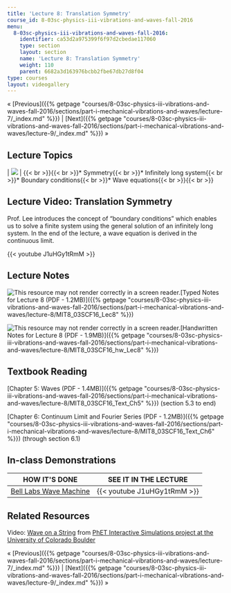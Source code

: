 ```yaml
---
title: 'Lecture 8: Translation Symmetry'
course_id: 8-03sc-physics-iii-vibrations-and-waves-fall-2016
menu:
  8-03sc-physics-iii-vibrations-and-waves-fall-2016:
    identifier: ca53d2a975399f6f97d2cbedae117060
    type: section
    layout: section
    name: 'Lecture 8: Translation Symmetry'
    weight: 110
    parent: 6682a3d163976bcbb2fbe67db27d8f04
type: courses
layout: videogallery
---
```

« [Previous]({{% getpage "courses/8-03sc-physics-iii-vibrations-and-waves-fall-2016/sections/part-i-mechanical-vibrations-and-waves/lecture-7/_index.md" %}}) | [Next]({{% getpage "courses/8-03sc-physics-iii-vibrations-and-waves-fall-2016/sections/part-i-mechanical-vibrations-and-waves/lecture-9/_index.md" %}}) »

Lecture Topics
--------------

| ![](https://open-learning-course-data-ci.s3.amazonaws.com/8-03sc-physics-iii-vibrations-and-waves-fall-2016/58ae3f19dff2b817667b56652200ab39_L8.jpg) | {{< br >}}{{< br >}}*   Symmetry{{< br >}}*   Infinitely long system{{< br >}}*   Boundary conditions{{< br >}}*   Wave equations{{< br >}}{{< br >}} 

Lecture Video: Translation Symmetry
-----------------------------------

Prof. Lee introduces the concept of “boundary conditions” which enables us to solve a finite system using the general solution of an infinitely long system. In the end of the lecture, a wave equation is derived in the continuous limit.

{{< youtube J1uHGy1tRmM >}}

Lecture Notes
-------------

![This resource may not render correctly in a screen reader.](/images/inacessible.gif)[Typed Notes for Lecture 8 (PDF - 1.2MB)]({{% getpage "courses/8-03sc-physics-iii-vibrations-and-waves-fall-2016/sections/part-i-mechanical-vibrations-and-waves/lecture-8/MIT8_03SCF16_Lec8" %}})

![This resource may not render correctly in a screen reader.](/images/inacessible.gif)[Handwritten Notes for Lecture 8 (PDF - 1.9MB)]({{% getpage "courses/8-03sc-physics-iii-vibrations-and-waves-fall-2016/sections/part-i-mechanical-vibrations-and-waves/lecture-8/MIT8_03SCF16_hw_Lec8" %}})

Textbook Reading
----------------

[Chapter 5: Waves (PDF - 1.4MB)]({{% getpage "courses/8-03sc-physics-iii-vibrations-and-waves-fall-2016/sections/part-i-mechanical-vibrations-and-waves/lecture-8/MIT8_03SCF16_Text_Ch5" %}}) (section 5.3 to end) 

[Chapter 6: Continuum Limit and Fourier Series (PDF - 1.2MB)]({{% getpage "courses/8-03sc-physics-iii-vibrations-and-waves-fall-2016/sections/part-i-mechanical-vibrations-and-waves/lecture-8/MIT8_03SCF16_Text_Ch6" %}}) (through section 6.1) 

In-class Demonstrations
-----------------------

| HOW IT'S DONE | SEE IT IN THE LECTURE |
| --- | --- |
| [Bell Labs Wave Machine](http://tsgphysics.mit.edu/front/?page=demo.php&letnum=C%2027&show=0) | {{< youtube J1uHGy1tRmM >}} 

Related Resources
-----------------

Video: [Wave on a String](http://phet.colorado.edu/sims/wave-on-a-string/wave-on-a-string_en.html) from [PhET Interactive Simulations project at the University of Colorado Boulder](https://phet.colorado.edu/)

« [Previous]({{% getpage "courses/8-03sc-physics-iii-vibrations-and-waves-fall-2016/sections/part-i-mechanical-vibrations-and-waves/lecture-7/_index.md" %}}) | [Next]({{% getpage "courses/8-03sc-physics-iii-vibrations-and-waves-fall-2016/sections/part-i-mechanical-vibrations-and-waves/lecture-9/_index.md" %}}) »